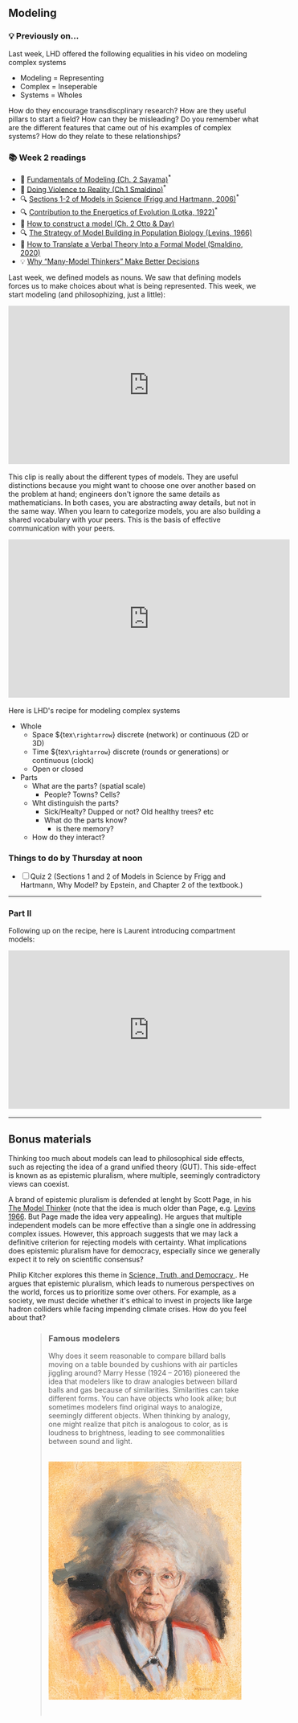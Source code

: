 ## Modeling

<div class="flex-container">
  <div class="left-div callback">
    <h3>💡 Previously on...</h3>  
    <p>Last week, LHD offered the following equalities in his video on modeling complex systems</p>
      <ul>
          <li>Modeling = Representing</li>
          <li>Complex = Inseperable</li>
          <li>Systems = Wholes</li>
      </ul> 
      <p>How do they encourage transdiscplinary research? How are they useful pillars to start a field? How can they be misleading? Do you remember what are the different features that came out of his examples of complex systems? How do they relate to these relationships?</p>
  </div>
  <div class="right-div reading-box">
    <h3>📚 Week 2 readings</h3>
    <ul class="reading-list">
      <li><span>📖</span> <a href="https://math.libretexts.org/Bookshelves/Scientific_Computing_Simulations_and_Modeling/Introduction_to_the_Modeling_and_Analysis_of_Complex_Systems_(Sayama)/02%3A_Fundamentals_of_Modeling" target="_blank">Fundamentals of Modeling  (Ch. 2 Sayama)</a><sup>*</sup></li>
      <li><span>📖</span> <a href="https://github.com/Vermont-Complex-Systems/MOCS-website/blob/main/docs/readings/Smaldino-2023-ch1.pdf" target="_blank">Doing Violence to Reality (Ch.1 Smaldino)</a><sup>*</sup></li>
      <li><span>🔍</span> <a href="https://plato.stanford.edu/entries/models-science/" target="_blank">Sections 1-2 of Models in Science (Frigg and Hartmann, 2006)</a><sup>*</sup></li>
      <li><span>🔍</span> <a href="https://www.pnas.org/doi/pdf/10.1073/pnas.8.6.147" target="_blank">Contribution to the Energetics of Evolution (Lotka, 1922)</a><sup>*</sup></li>
      <li><span>📖</span> <a href="https://github.com/Vermont-Complex-Systems/MOCS-website/blob/main/docs/readings/OttoDay-2007-Ch2.pdf" target="_blank">How to construct a model (Ch. 2 Otto & Day)</a></li>
      <li><span>🔍</span> <a href="https://www.jstor.org/stable/27836590" target="_blank">The Strategy of Model Building in Population Biology (Levins, 1966)</a></li>
      <li><span>📝</span> <a href="https://smaldino.com/wp/wp-content/uploads/2021/11/Smaldino2020-HowToTranslateAVerbalTheoryToFormalModel.pdf" target="_blank">How to Translate a Verbal Theory Into a Formal Model (Smaldino, 2020)</a></li>
      <li><span>💡</span> <a href="https://hbr.org/2018/11/why-many-model-thinkers-make-better-decisions" target="_blank">Why “Many-Model Thinkers” Make Better Decisions</a></li>
    </ul>
  </div>
</div>

Last week, we defined models as nouns. We saw that defining models forces us to make choices about what is being represented. This week, we start modeling (and philosophizing, just a little):

<iframe src="https://streaming.uvm.edu/embed/49958/" width="560" height="315" frameborder="0" allowfullscreen></iframe>

This clip is really about the different types of models. They are useful distinctions because you might want to choose one over another based on the problem at hand; engineers don't ignore the same details as mathematicians. In both cases, you are abstracting away details, but not in the same way. When you learn to categorize models, you are also building a shared vocabulary with your peers. This is the basis of effective communication with your peers.

<iframe src="https://streaming.uvm.edu/embed/49959/" width="560" height="315" frameborder="0" allowfullscreen></iframe>

Here is LHD's recipe for modeling complex systems
  
  - Whole
    - Space ${tex`\rightarrow`} discrete (network) or continuous (2D or 3D)
    - Time ${tex`\rightarrow`} discrete (rounds or generations) or continuous (clock)
    - Open or closed
  - Parts
    - What are the parts? (spatial scale)
      - People? Towns? Cells?
    - Wht distinguish the parts?
      - Sick/Healty? Dupped or not? Old healthy trees? etc
      - What do the parts know? 
        - is there memory?
    - How do they interact?

<div class="callout-box">
  <h3>Things to do by Thursday at noon</h3>
  <ul class="checklist">
    <li><input type="checkbox" id="task1"><label for="task1">Quiz 2 (Sections 1 and 2 of Models in Science by Frigg and Hartmann, Why Model? by Epstein, and Chapter 2 of the textbook.)</label></li>
  </ul>
</div>

---

### Part II

Following up on the recipe, here is Laurent introducing compartment models:

<iframe src="https://streaming.uvm.edu/embed/49960/" width="560" height="315" frameborder="0" allowfullscreen></iframe>

--- 

## Bonus materials

Thinking too much about models can lead to philosophical side effects, such as rejecting the idea of a grand unified theory (GUT). This side-effect is known as as epistemic pluralism, where multiple, seemingly contradictory views can coexist. 

A brand of epistemic pluralism is defended at lenght by Scott Page, in his [The Model Thinker](https://www.google.com/url?sa=t&source=web&rct=j&opi=89978449&url=https://www.basicbooks.com/titles/scott-e-page/the-model-thinker/9780465094639/&ved=2ahUKEwiOlZWq3pKIAxVGD1kFHREyFv0QFnoECEUQAQ&usg=AOvVaw3CKVi95uVUxB4dCAJL2SwO) (note that the idea is much older than Page, e.g. [Levins 1966](https://www.jstor.org/stable/27836590). But Page made the idea very appealing). He argues that multiple independent models can be more effective than a single one in addressing complex issues. However, this approach suggests that we may lack a definitive criterion for rejecting models with certainty. What implications does epistemic pluralism have for democracy, especially since we generally expect it to rely on scientific consensus?

Philip Kitcher explores this theme in [Science, Truth, and Democracy ](https://academic.oup.com/book/4724). He argues that epistemic pluralism, which leads to numerous perspectives on the world, forces us to prioritize some over others. For example, as a society, we must decide whether it's ethical to invest in projects like large hadron colliders while facing impending climate crises. How do you feel about that?

<figure class="quote">
  <blockquote>
  <h3>Famous modelers</h3>
  Why does it seem reasonable to compare billard balls moving on a table bounded by cushions with air particles jiggling around?
  Marry Hesse (1924 – 2016) pioneered the idea that modelers like to draw analogies between billard balls and gas because of similarities. Similarities can take different forms. You can have objects who look alike; but sometimes modelers find original ways to analogize, seemingly different objects. When thinking by analogy, one might realize that pitch is analogous to color, as is loudness to brightness, leading to see commonalities between sound and light. 
  <div class="container">
  <img src="./assets/mennim-mary-hesse.webp"></img>
  </div>
  <blockquote>
</figure>

<style>
  
  img {
    margin: 2rem;
  }

  .container {
    display: flex;
    align-items: center;
    justify-content: center;
  }

</style>